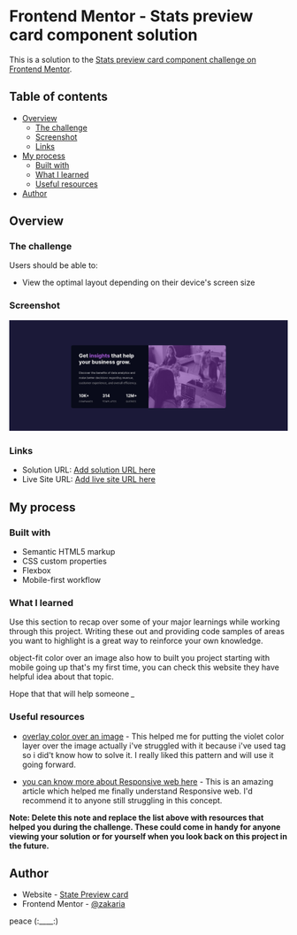 # Frontend Mentor - Stats preview card component solution

This is a solution to the [Stats preview card component challenge on Frontend Mentor](https://www.frontendmentor.io/challenges/stats-preview-card-component-8JqbgoU62).  

## Table of contents

- [Overview](#overview)
  - [The challenge](#the-challenge)
  - [Screenshot](#screenshot)
  - [Links](#links)
- [My process](#my-process)
  - [Built with](#built-with)
  - [What I learned](#what-i-learned)
  - [Useful resources](#useful-resources)
- [Author](#author)

## Overview

### The challenge

Users should be able to:

- View the optimal layout depending on their device's screen size

### Screenshot

![](./desktop.png)



### Links

- Solution URL: [Add solution URL here](https://your-solution-url.com)
- Live Site URL: [Add live site URL here](https://your-live-site-url.com)

## My process

### Built with

- Semantic HTML5 markup
- CSS custom properties
- Flexbox
- Mobile-first workflow


### What I learned

Use this section to recap over some of your major learnings while working through this project. Writing these out and providing code samples of areas you want to highlight is a great way to reinforce your own knowledge.

object-fit
color over an image
also how to built you project starting with mobile going up that's my first time, you can check this website they have helpful idea about that topic.

Hope that that will help someone *_* 


### Useful resources

- [overlay color over an image](https://dev.to/ellen_dev/two-ways-to-achieve-an-image-colour-overlay-with-css-eio) - This helped me for putting the violet color layer over the image actually i've struggled with it because i've used <picture> tag so i did't know how to solve it. I really liked this pattern and will use it going forward.


- [you can know more about Responsive web here](https://web.dev/learn/design/) - This is an amazing article which helped me finally understand Responsive web. I'd recommend it to anyone still struggling in this concept.

**Note: Delete this note and replace the list above with resources that helped you during the challenge. These could come in handy for anyone viewing your solution or for yourself when you look back on this project in the future.**

## Author

- Website - [State Preview card](https://www.your-site.com)
- Frontend Mentor - [@zakaria](https://www.frontendmentor.io/profile/zakariae111)

peace (:____:)

